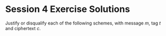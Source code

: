 # Session 4 Exercise Solutions

Justify or disqualify each of the following schemes, with message *m*, tag *t* and ciphertext *c*.